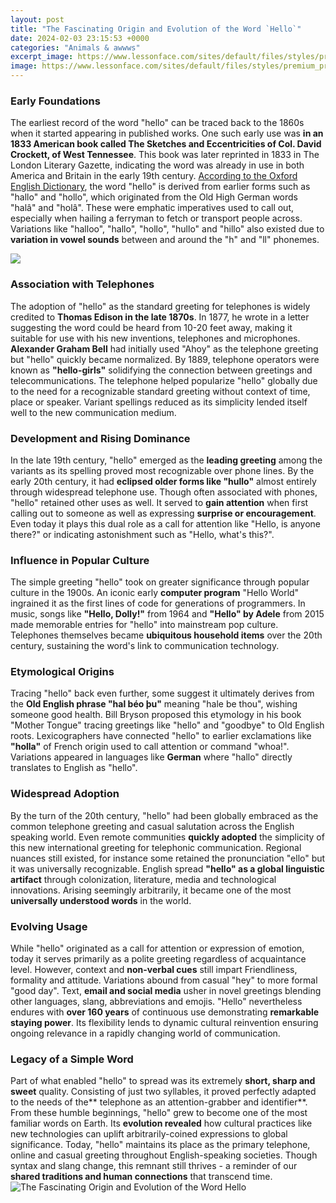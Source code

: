 ```yaml
---
layout: post
title: "The Fascinating Origin and Evolution of the Word `Hello`"
date: 2024-02-03 23:15:53 +0000
categories: "Animals & awwws"
excerpt_image: https://www.lessonface.com/sites/default/files/styles/premium_product/public/product-images/etymology.jpg
image: https://www.lessonface.com/sites/default/files/styles/premium_product/public/product-images/etymology.jpg
---
```


### Early Foundations
The earliest record of the word "hello" can be traced back to the 1860s when it started appearing in published works. One such early use was **in an 1833 American book called The Sketches and Eccentricities of Col. David Crockett, of West Tennessee**. This book was later reprinted in 1833 in The London Literary Gazette, indicating the word was already in use in both America and Britain in the early 19th century. 
[According to the Oxford English Dictionary](https://yt.io.vn/collection/achenbach), the word "hello" is derived from earlier forms such as "hallo" and "hollo", which originated from the Old High German words "halâ" and "holâ". These were emphatic imperatives used to call out, especially when hailing a ferryman to fetch or transport people across. Variations like "halloo", "hallo", "hollo", "hullo" and "hillo" also existed due to **variation in vowel sounds** between and around the "h" and "ll" phonemes.

![](https://c8.alamy.com/comp/H1E0R9/hello-in-different-languages-word-cloud-H1E0R9.jpg)
### Association with Telephones
The adoption of "hello" as the standard greeting for telephones is widely credited to **Thomas Edison in the late 1870s**. In 1877, he wrote in a letter suggesting the word could be heard from 10-20 feet away, making it suitable for use with his new inventions, telephones and microphones. **Alexander Graham Bell** had initially used "Ahoy" as the telephone greeting but "hello" quickly became normalized. 
By 1889, telephone operators were known as **"hello-girls"** solidifying the connection between greetings and telecommunications. The telephone helped popularize "hello" globally due to the need for a recognizable standard greeting without context of time, place or speaker. Variant spellings reduced as its simplicity lended itself well to the new communication medium.
### Development and Rising Dominance
In the late 19th century, "hello" emerged as the **leading greeting** among the variants as its spelling proved most recognizable over phone lines. By the early 20th century, it had **eclipsed older forms like "hullo"** almost entirely through widespread telephone use. 
Though often associated with phones, "hello" retained other uses as well. It served to **gain attention** when first calling out to someone as well as expressing **surprise or encouragement**. Even today it plays this dual role as a call for attention like "Hello, is anyone there?" or indicating astonishment such as "Hello, what's this?".
### Influence in Popular Culture 
The simple greeting "hello" took on greater significance through popular culture in the 1900s. An iconic early **computer program** "Hello World" ingrained it as the first lines of code for generations of programmers.
In music, songs like **"Hello, Dolly!"** from 1964 and **"Hello" by Adele** from 2015 made memorable entries for "hello" into mainstream pop culture. Telephones themselves became **ubiquitous household items** over the 20th century, sustaining the word's link to communication technology. 
### Etymological Origins
Tracing "hello" back even further, some suggest it ultimately derives from the **Old English phrase "hal béo þu"** meaning "hale be thou", wishing someone good health. Bill Bryson proposed this etymology in his book "Mother Tongue" tracing greetings like "hello" and "goodbye" to Old English roots.
Lexicographers have connected "hello" to earlier exclamations like **"holla"** of French origin used to call attention or command "whoa!". Variations appeared in languages like **German** where "hallo" directly translates to English as "hello".
### Widespread Adoption 
By the turn of the 20th century, "hello" had been globally embraced as the common telephone greeting and casual salutation across the English speaking world. Even remote communities **quickly adopted** the simplicity of this new international greeting for telephonic communication. 
Regional nuances still existed, for instance some retained the pronunciation "ello" but it was universally recognizable. English spread **"hello" as a global linguistic artifact** through colonization, literature, media and technological innovations. Arising seemingly arbitrarily, it became one of the most **universally understood words** in the world.
### Evolving Usage
While "hello" originated as a call for attention or expression of emotion, today it serves primarily as a polite greeting regardless of acquaintance level. However, context and **non-verbal cues** still impart Friendliness, formality and attitude. 
Variations abound from casual "hey" to more formal "good day". Text, **email and social media** usher in novel greetings blending other languages, slang, abbreviations and emojis. "Hello" nevertheless endures with **over 160 years** of continuous use demonstrating **remarkable staying power**. Its flexibility lends to dynamic cultural reinvention ensuring ongoing relevance in a rapidly changing world of communication.
### Legacy of a Simple Word
Part of what enabled "hello" to spread was its extremely **short, sharp and sweet** quality. Consisting of just two syllables, it proved perfectly adapted to the needs of the** telephone as an attention-grabber and identifier**. From these humble beginnings, "hello" grew to become one of the most familiar words on Earth.
Its **evolution revealed** how cultural practices like new technologies can uplift arbitrarily-coined expressions to global significance. Today, "hello" maintains its place as the primary telephone, online and casual greeting throughout English-speaking societies. Though syntax and slang change, this remnant still thrives - a reminder of our **shared traditions and human connections** that transcend time.
![The Fascinating Origin and Evolution of the Word `Hello`](https://www.lessonface.com/sites/default/files/styles/premium_product/public/product-images/etymology.jpg)